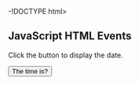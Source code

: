 -!DOCTYPE html>
<html>
<body>

<h2>JavaScript HTML Events</h2>
<p>Click the button to display the date.</p>

<button onclick="displayDate()">The time is?</button>

<script>
function displayDate() {
document.getElementById("demo").innerHTML = Date();
}
</script>

<p id="demo"></p>

</body>
